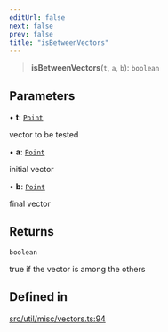 ```yaml
---
editUrl: false
next: false
prev: false
title: "isBetweenVectors"
---
```


> **isBetweenVectors**(`t`, `a`, `b`): `boolean`

## Parameters

• **t**: [`Point`](/api/classes/point/)

vector to be tested

• **a**: [`Point`](/api/classes/point/)

initial vector

• **b**: [`Point`](/api/classes/point/)

final vector

## Returns

`boolean`

true if the vector is among the others

## Defined in

[src/util/misc/vectors.ts:94](https://github.com/fabricjs/fabric.js/blob/v6.0.0-rc4/src/util/misc/vectors.ts#L94)
